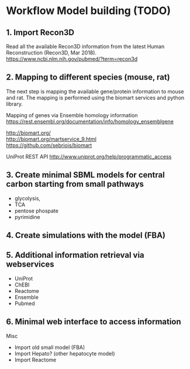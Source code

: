 # Workflow Model building (TODO)

## 1. Import Recon3D
Read all the available Recon3D information from the latest Human Reconstruction (Recon3D, Mar 2018).
https://www.ncbi.nlm.nih.gov/pubmed/?term=recon3d

## 2. Mapping to different species (mouse, rat)
The next step is mapping the available gene/protein information to mouse and rat.
The mapping is performed using the biomart services and python library.

Mapping of genes via Ensemble homology information
https://rest.ensembl.org/documentation/info/homology_ensemblgene

http://biomart.org/  
http://biomart.org/martservice_9.html  
https://github.com/sebriois/biomart  

UniProt REST API
http://www.uniprot.org/help/programmatic_access


## 3. Create minimal SBML models for central carbon starting from small pathways
- glycolysis, 
- TCA
- pentose phospate
- pyrimidine 

## 4. Create simulations with the model (FBA)

## 5. Additional information retrieval via webservices
* UniProt
* ChEBI
* Reactome
* Ensemble
* Pubmed

## 6. Minimal web interface to access information


Misc
* Import old small model (FBA)
* Import Hepato? (other hepatocyte model)
* Import Reactome
